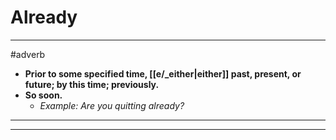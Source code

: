 # Already
---
#adverb
- **Prior to some specified time, [[e/_either|either]] past, present, or future; by this time; previously.**
- **So soon.**
	- _Example: Are you quitting already?_
---
---
